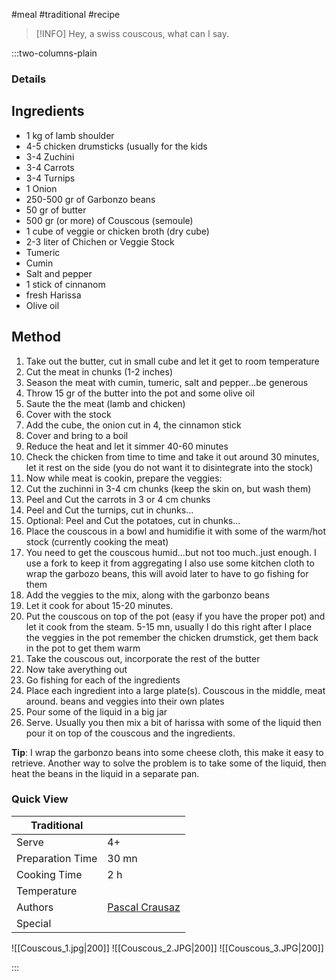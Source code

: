 #meal #traditional #recipe

> [!INFO]
> Hey, a swiss couscous, what can I say.

:::two-columns-plain

### Details
## Ingredients

- 1 kg of lamb shoulder
- 4-5 chicken drumsticks (usually for the kids
- 3-4 Zuchini
- 3-4 Carrots
- 3-4 Turnips
- 1 Onion
- 250-500 gr of Garbonzo beans
- 50 gr of butter
- 500 gr (or more) of Couscous (semoule)
- 1 cube of veggie or chicken broth (dry cube)
- 2-3 liter of Chichen or Veggie Stock
- Tumeric
- Cumin
- Salt and pepper
- 1 stick of cinnanom
- fresh Harissa
- Olive oil


## Method

1. Take out the butter, cut in small cube and let it get to room temperature
2. Cut the meat in chunks (1-2 inches)
3. Season the meat with cumin, tumeric, salt and pepper...be generous
4. Throw 15 gr of the butter into the pot and some olive oil
5. Saute the the meat (lamb and chicken)
6. Cover with the stock
7. Add the cube, the onion cut in 4, the cinnamon stick
8. Cover and bring to a boil
9. Reduce the heat and let it simmer 40-60 minutes
10. Check the chicken from time to time and take it out around 30 minutes, let it rest on the side (you do not want it to disintegrate into the stock)
11. Now while meat is cookin, prepare the veggies:
12. Cut the zuchinni in 3-4 cm chunks (keep the skin on, but wash them)
13. Peel and Cut the carrots in 3 or 4 cm chunks
14. Peel and Cut the turnips, cut in chunks...
15. Optional: Peel and Cut the potatoes, cut in chunks...
16. Place the couscous in a bowl and humidifie it with some of the warm/hot stock (currently cooking the meat)
17. You need to get the couscous humid...but not too much..just enough. I use a fork to keep it from aggregating I also use some kitchen cloth to wrap the garbozo beans, this will avoid later to have to go fishing for them
18. Add the veggies to the mix, along with the garbonzo beans
19. Let it cook for about 15-20 minutes.
20. Put the couscous on top of the pot (easy if you have the proper pot) and let it cook from the steam. 5-15 mn, usually I do this right after I place the veggies in the pot remember the chicken drumstick, get them back in the pot to get them warm
21. Take the couscous out, incorporate the rest of the butter
22. Now take averything out
23. Go fishing for each of the ingredients
24. Place each ingredient into a large plate(s). Couscous in the middle, meat around. beans and veggies into their own plates
25. Pour some of the liquid in a big jar
26. Serve. Usually you then mix a bit of harissa with some of the liquid then pour it on top of the couscous and the ingredients.

**Tip**: I wrap the garbonzo beans into some cheese cloth, this make it easy to retrieve. Another way to solve the problem is to take some of the liquid, then heat the beans in the liquid in a separate pan.






### Quick View
| Traditional      |                                                |
| ---------------- | ---------------------------------------------- |
| Serve            | 4+                                             |
| Preparation Time | 30 mn                                          |
| Cooking Time     | 2 h                                            |
| Temperature      |                                                |
| Authors          | [Pascal Crausaz](mailto:pascal@askpascal.com)  |
| Special          |                                                |

![[Couscous_1.jpg|200]]
![[Couscous_2.JPG|200]]
![[Couscous_3.JPG|200]]

:::

